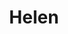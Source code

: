 ---
layout: piece
collection_: paintings
title: Helen
id: helen
media: Acrylic
dimensions: 8½ x 11
description: Painted with popsicle sticks on board.
price: $80
create_date: 2014
---